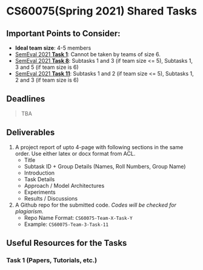 # CS60075(Spring 2021) Shared Tasks

## Important Points to Consider:

* **Ideal team size**: 4-5 members
* [SemEval 2021 **Task 1**](https://sites.google.com/view/lcpsharedtask2021): Cannot be taken by teams of size 6.
* [SemEval 2021 **Task 8**](https://competitions.codalab.org/competitions/25770): Subtasks 1 and 3 (if team size <= 5), Subtasks 1, 3 and 5 (if team size is 6)
* [SemEval 2021 **Task 11**](https://ncg-task.github.io/): Subtasks 1 and 2 (if team size <= 5), Subtasks 1, 2 and 3 (if team size is 6)

## Deadlines

> TBA

## Deliverables

1. A project report of upto 4-page with following sections in the same order. Use either latex or docx format from ACL.
    * Title
    * Subtask ID + Group Details (Names, Roll Numbers, Group Name)
    * Introduction
    * Task Details
    * Approach / Model Architectures
    * Experiments
    * Results / Discussions
1. A Github repo for the submitted code. *Codes will be checked for plagiarism.*
    * Repo Name Format: `CS60075-Team-X-Task-Y`
    * Example: `CS60075-Team-3-Task-11`

## Useful Resources for the Tasks

### Task 1 (Papers, Tutorials, etc.)

